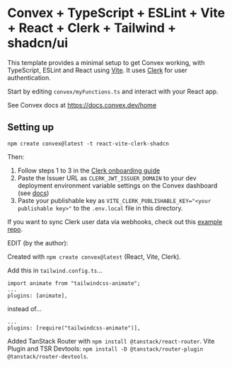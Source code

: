 # Convex + TypeScript + ESLint + Vite + React + Clerk + Tailwind + shadcn/ui

This template provides a minimal setup to get Convex working, with TypeScript,
ESLint and React using [Vite](https://vitejs.dev/). It uses [Clerk](https://clerk.dev/) for user authentication.

Start by editing `convex/myFunctions.ts` and interact with your React app.

See Convex docs at https://docs.convex.dev/home

## Setting up

```
npm create convex@latest -t react-vite-clerk-shadcn
```

Then:

1. Follow steps 1 to 3 in the [Clerk onboarding guide](https://docs.convex.dev/auth/clerk#get-started)
2. Paste the Issuer URL as `CLERK_JWT_ISSUER_DOMAIN` to your dev deployment environment variable settings on the Convex dashboard (see [docs](https://docs.convex.dev/auth/clerk#configuring-dev-and-prod-instances))
3. Paste your publishable key as `VITE_CLERK_PUBLISHABLE_KEY="<your publishable key>"` to the `.env.local` file in this directory.

If you want to sync Clerk user data via webhooks, check out this [example repo](https://github.com/thomasballinger/convex-clerk-users-table/).

EDIT (by the author):

Created with `npm create convex@latest` (React, Vite, Clerk).

Add this in `tailwind.config.ts`...
```
import animate from "tailwindcss-animate";
...
plugins: [animate],
```
instead of...
```
...
plugins: [require("tailwindcss-animate")],
```

Added TanStack Router with `npm install @tanstack/react-router`.
Vite Plugin and TSR Devtools: `npm install -D @tanstack/router-plugin @tanstack/router-devtools`.
